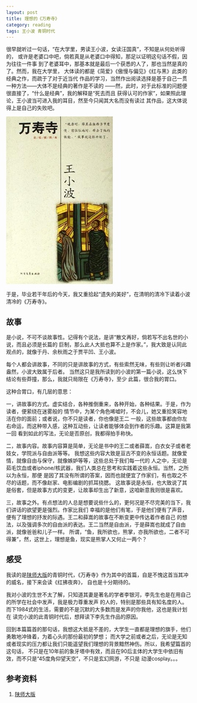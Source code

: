 ```yaml
---
layout: post
title: 理想的《万寿寺》
category: reading
tags: 王小波 青铜时代
---
```


很早就听过一句话，“在大学里，男读王小波，女读汪国真”，不知是从何处听得的，
或许是老婆口中吧，倘若真是从老婆口中得知，那足以证明这句话不假，因为往往一件事
到了老婆耳中，那基本就是最后一个获悉的人了，那也当然是真的了。然而，我在大学里，
大体读的都是《简爱》《傲慢与偏见》《红与黑》此类的经典之作，而疏于了对于近当代
作品的学习，当然作出阅读选择是基于自己一贯一种方法——大体不是经典的著作是不读的
——然，此时，对于此标准的问题便很直接了，“什么是经典”，我的解释是“死去而且
获得认可的作家”，如果照此理论，王小波当可进入我的耳目，然至今只闻其大名而没有读过
其作品，这大体说得上是自己的失败吧。

![wanshousi](/assets/images/wanshousi.jpg)

于是，毕业若干年后的今天，我又重拾起“遗失的美好”，在清明的清冷下读着小波清冷的《万寿寺》。

## 故事

是小说，不可不谈故事性。记得有个说法，是讲“散文再好，倘若写不出名世的小说，而且必须是长篇的
巨制，那么此人大抵也算不上是作家。”，我大致是认同此观点的，就像于丹、余秋雨之于贾平凹、王小波。

每个人都会讲故事，不同的只是讲故事的方式，有些索然无味，有些则让听者兴趣盎然，小波大致属于后者。
当然这只是我所读到的小波的第一篇小说，这么快下结论有些莽撞，那么，我就只局限在《万寿寺》，至少
此篇，很合我的胃口。

这种合胃口，有几层的意思：

一，讲故事的方式。虚实结合，各种推倒重来，各种开始，各种结果。于是，作为读者，便萦绕在迷雾般的
情节中，为某个角色唏嘘时，不会儿，她又重拾笑容地活在你的面前；或者说，你不只是读者，你也像是王二
一般，这些故事都由你左右命运，而这种带入感，这种互动些，让读者能够体会到作者的乐趣。这算是我第一回
看到如此的写法，无论是否原创，我都得拍手称快。

二，故事内容。故事内容算是简单，无论是书中的王二或者薛嵩，白衣女子或者老妓女，学院派与自由派等等。
我想这些内容大致是亘古不变的永恒话题。就像爱情，就像自由与保守，就像嫉妒等等，这些总处于我们每一代的
人之中，无论是茹毛饮血或者iphone/核武器，我们人类总在思考和实践着这些永恒。当然，之所以为永恒，那便
是因了其没有所谓的答案，因而也就便宜了作家们，有也取之不尽的话题，而不像赵家、电影编剧的抓耳挠腮。
这故事说是永恒，也大致说了其是俗套，但是故事方式的变更，让故事却生出了新意，这咱新意我则很是喜欢。

三，故事之外。有点想法的人总是想要说些什么的，更何况是不尽完美的当下，我们讲话的欲望更是强烈。作家比我们
幸福的是他们有笔，于是他们便有了声音，便有了理想的抒发的际遇。王二和薛嵩的故事在不断变更中传达着作者自己
的想法，以及强调多次的自由派的表达。王二当然是自由派，于是薛嵩也就成了自由派，就像爸爸和儿子一样。
所谓，“鱼，我所欲也，熊掌，亦我所欲也，二者不可得兼”，然，这世上，理想是鱼，现实是熊掌人又何止一两个？

## 感受

我读的是[陕师大版][陕师大版]的青铜时代，《万寿寺》作为其中的首篇，自是不愧这首当其冲的威名，接下来会读《红拂夜奔》，
自也是十分期待的。

我对小波的生世不太了解，只知道其妻是著名的学者李银河，李先生也是在用自己的所学在社会中发声，我是极力尊重发声
的人的，特别是那些具有知名度的人。而下1984式的生活，需要的不是沉默的大多数而是发声的你我他，这也是我计划在
读完小波的此青铜时代后，想拜读下李先生作品的原因。

回到本篇篇首的那句话，我想这大抵是不差的，大学生一直都是理想的旗手，他们勇敢地冲锋着，为着心头的那份最初的梦想；
而大学之前或者之后，无论是无知或者现实的压力都让我们只能遥望我们理想的背景黯然神伤。所以，我希望篇首的这句话，
不只是在10年前的象牙塔中有效，而且在90后主体的大学生中依旧有效，而不只是“45度角仰望天空”，不只是玄幻网游，不只是
动漫cosplay。。。


## 参考资料
1. [陕师大版][陕师大版]


[陕师大版]: http://book.douban.com/subject/1082407/

